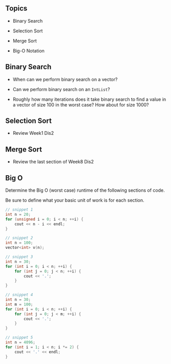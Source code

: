 Topics
---

* Binary Search

* Selection Sort

* Merge Sort

* Big-O Notation


Binary Search
---

* When can we perform binary search on a vector?

* Can we perform binary search on an `IntList`?

* Roughly how many iterations does it take binary search to find a value in a vector of size 100 in the worst case?
How about for size 1000?


Selection Sort
---

* Review Week1 Dis2


Merge Sort
---

* Review the last section of Week8 Dis2


Big O
---

Determine the Big O (worst case) runtime of the following sections of code.

Be sure to define what your basic unit of work is for each section.

```c++
// snippet 1
int n = 20;
for (unsigned i = 0; i < n; ++i) {
    cout << n - i << endl;
}
```

```c++
// snippet 2
int n = 100;
vector<int> v(n);
```

```c++
// snippet 3
int n = 30;
for (int i = 0; i < n; ++i) {
    for (int j = 0; j < n; ++i) {
        cout << '.';
    }
}
```

```c++
// snippet 4
int n = 30;
int m = 100;
for (int i = 0; i < n; ++i) {
    for (int j = 0; j < m; ++i) {
        cout << '.';
    }
}
```

```c++
// snippet 5
int n = 4096;
for (int i = 1; i < n; i *= 2) {
    cout << '.' << endl;
}
```
